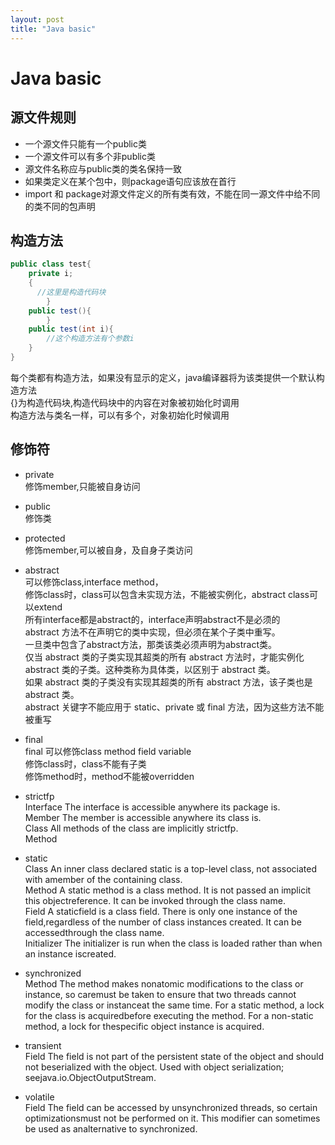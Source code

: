 ```yaml
---
layout: post
title: "Java basic"
---
```


# Java basic  
  
## 源文件规则  
  
* 一个源文件只能有一个public类    
* 一个源文件可以有多个非public类    
* 源文件名称应与public类的类名保持一致  
* 如果类定义在某个包中，则package语句应该放在首行    
* import 和 package对源文件定义的所有类有效，不能在同一源文件中给不同的类不同的包声明  
  
## 构造方法  
```java  
public class test{  
    private i;  
    {  
      //这里是构造代码块   
        }  
    public test(){  
        }  
    public test(int i){  
        //这个构造方法有个参数i  
	}  
}  
```  
每个类都有构造方法，如果没有显示的定义，java编译器将为该类提供一个默认构造方法  
{}为构造代码块,构造代码块中的内容在对象被初始化时调用    
构造方法与类名一样，可以有多个，对象初始化时候调用    
  
## 修饰符  
* private      
修饰member,只能被自身访问  
* public       
修饰类  
* protected    
修饰member,可以被自身，及自身子类访问  
* abstract    
可以修饰class,interface method，  
修饰class时，class可以包含未实现方法，不能被实例化，abstract class可以extend  
所有interface都是abstract的，interface声明abstract不是必须的  
abstract 方法不在声明它的类中实现，但必须在某个子类中重写。  
一旦类中包含了abstract方法，那类该类必须声明为abstract类。  
仅当 abstract 类的子类实现其超类的所有 abstract 方法时，才能实例化 abstract 类的子类。这种类称为具体类，以区别于 abstract 类。  
如果 abstract 类的子类没有实现其超类的所有 abstract 方法，该子类也是 abstract 类。  
abstract 关键字不能应用于 static、private 或 final 方法，因为这些方法不能被重写  
* final  
final 可以修饰class method field variable  
修饰class时，class不能有子类  
修饰method时，method不能被overridden  
  
* strictfp  
Interface The interface is accessible anywhere its package is.  
Member    The member is accessible anywhere its class is.  
Class     All methods of the class are implicitly strictfp.  
Method  
* static  
Class         An inner class declared static is a top-level class, not associated with amember of the containing class.  
Method    A static method is a class method. It is not passed an implicit this objectreference. It can be invoked through the class name.  
Field         A staticfield is a class field. There is only one instance of the field,regardless of the number of class instances created. It can be accessedthrough the class name.  
Initializer  The initializer is run when the class is loaded rather than when an instance iscreated.  
* synchronized  
Method    The method makes nonatomic modifications to the class or instance, so caremust be taken to ensure that two threads cannot modify the class or instanceat the same time. For a static method, a lock for the class is acquiredbefore executing the method. For a non-static method, a lock for thespecific object instance is acquired.  
* transient  
Field    The field is not part of the persistent state of the object and should not beserialized with the object. Used with object serialization; seejava.io.ObjectOutputStream.  
* volatile  
Field    The field can be accessed by unsynchronized threads, so certain optimizationsmust not be performed on it. This modifier can sometimes be used as analternative to synchronized.   
